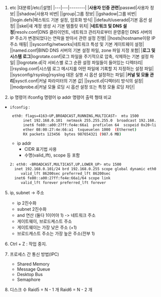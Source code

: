 1. etc
   |대분류|/etc/|설명|
   |---|---|--------|
   |**사용자 인증 관련**|passwd|사용자 정보|
   ||shadow|사용자 비번|
   ||group|그룹 정보|
   ||gshadow|그룹 비번|
   ||login.defs|패스워드 기본 설정, 암호화 방식|
   ||default/useradd|기본 옵션 설정|
   ||skel|새 계정 생성 시 기본 템플릿 위치|
   |**네트워크 및 DNS 설정**|resolv.conf|DNS 클라이언트, 네트워크 관리자로부터 운영중인 DNS 서버의 IP 주소가 변경되었다는 연락을 받아서 관련 설정 진행|
   ||hosts|hostname이랑 IP 주소 매핑|
   ||sysconfig/networks|네트워크 특성 및 기본 게이트웨이 설정|
   ||named.conf|BIND DNS 서버의 기본 설정 파일, zone 파일 지정 포함|
   |**로그 및 시스템 로그**|logrotate.conf|로그 파일을 주기적으로 압축, 삭제하는 기본 설정 파일|
   ||logrotate.d|각 서비스별 로그 순환 설정 파일들이 들어있는 디렉터리|
   ||rsyslog.conf|시스템 로그 메시지를 어떤 파일에 기록할 지 지정하는 설정 파일|
   ||sysconfig/rsyslog|rsyslog 데몬 실행 시 옵션 설정하는 파일|
   |**커널 및 모듈 관리**|sysctl.conf|커널 파라미터의 기본 값|
   ||sysctl.d|디렉터리 방식의 설정|
   ||modprobe.d|커널 모듈 로딩 시 옵션 설정 또는 특정 모듈 로딩 차단|


4. ip 명령어 ifconfig 명령어 ip addr 명령어 출력 형태 비교

- `ifconfig` :

  ```bash
   eth0: flags=4163<UP,BROADCAST,RUNNING,MULTICAST>  mtu 1500
        inet 192.168.0.101  netmask 255.255.255.0  broadcast 192.168.0.255
        inet6 fe80::a00:27ff:fe4e:66a1  prefixlen 64  scopeid 0x20<link>
        ether 08:00:27:4e:66:a1  txqueuelen 1000  (Ethernet)
        RX packets 123456  bytes 987654321 (987.6 MB)
  ```
  - ip addr
    - CIDR 표기법 사용
    - 수명(valid_lft), scope 등 포함
  ```bash
  2: eth0: <BROADCAST,MULTICAST,UP,LOWER_UP> mtu 1500
    inet 192.168.0.101/24 brd 192.168.0.255 scope global dynamic eth0
       valid_lft 86200sec preferred_lft 86200sec
    inet6 fe80::a00:27ff:fe4e:66a1/64 scope link
       valid_lft forever preferred_lft forever
  ```

5. ip, subnet -> 주소
   - ip 2진수화
   - subnet 2진수화
   -  and 연산 (둘다 1이어야 1) -> 네트워크 주소
   -  게이트웨이, 브로드케스트 주소
     - 게이트웨이는 가장 낮은 주소 (+1)
     - 브로드캐스트 주소는 가장 높은 주소(전부 1)
  
10. Ctrl + Z : 작업 중지.

11. 프로세스 간 통신 방법(IPC)
    - Shared Memory
    - Message Queue
    - Desktop Bus
    - Semaphore
   
12. 디스크 수
Raid5 = N - 1 개
Raid6 = N - 2 개
